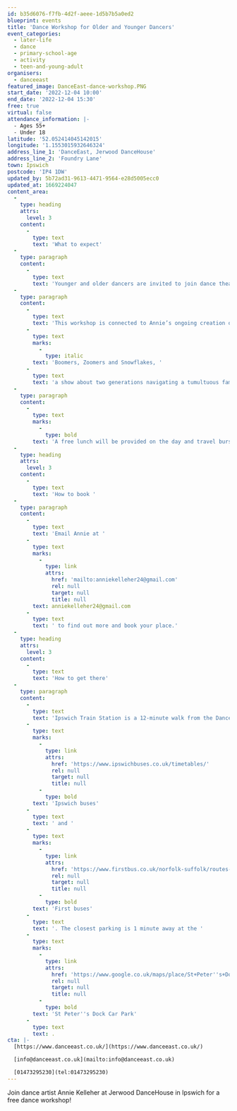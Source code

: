 ```yaml
---
id: b35d6076-f7fb-4d2f-aeee-1d5b7b5a0ed2
blueprint: events
title: 'Dance Workshop for Older and Younger Dancers'
event_categories:
  - later-life
  - dance
  - primary-school-age
  - activity
  - teen-and-young-adult
organisers:
  - danceeast
featured_image: DanceEast-dance-workshop.PNG
start_date: '2022-12-04 10:00'
end_date: '2022-12-04 15:30'
free: true
virtual: false
attendance_information: |-
  - Ages 55+
  - Under 18
latitude: '52.052414045142015'
longitude: '1.1553015932646324'
address_line_1: 'DanceEast, Jerwood DanceHouse'
address_line_2: 'Foundry Lane'
town: Ipswich
postcode: 'IP4 1DW'
updated_by: 5b72ad31-9613-4471-9564-e28d5005ecc0
updated_at: 1669224047
content_area:
  -
    type: heading
    attrs:
      level: 3
    content:
      -
        type: text
        text: 'What to expect'
  -
    type: paragraph
    content:
      -
        type: text
        text: 'Younger and older dancers are invited to join dance theatre artist Annie Kelleher and Company for a day of dancing and connecting. The day will begin with a contemporary dance class to warm up which will lead into some creative sessions inspired by Annie’s work. Expect fun tunes, discussions and creative challenges. The day is all about expressing ourselves creativity through dance, collaboration and connection and is suitable for all ages and abilities. All abilities are welcome.'
  -
    type: paragraph
    content:
      -
        type: text
        text: 'This workshop is connected to Annie’s ongoing creation of '
      -
        type: text
        marks:
          -
            type: italic
        text: 'Boomers, Zoomers and Snowflakes, '
      -
        type: text
        text: 'a show about two generations navigating a tumultuous family relationship in today’s cultural climate.'
  -
    type: paragraph
    content:
      -
        type: text
        marks:
          -
            type: bold
        text: 'A free lunch will be provided on the day and travel bursaries are available.'
  -
    type: heading
    attrs:
      level: 3
    content:
      -
        type: text
        text: 'How to book '
  -
    type: paragraph
    content:
      -
        type: text
        text: 'Email Annie at '
      -
        type: text
        marks:
          -
            type: link
            attrs:
              href: 'mailto:anniekelleher24@gmail.com'
              rel: null
              target: null
              title: null
        text: anniekelleher24@gmail.com
      -
        type: text
        text: ' to find out more and book your place.'
  -
    type: heading
    attrs:
      level: 3
    content:
      -
        type: text
        text: 'How to get there'
  -
    type: paragraph
    content:
      -
        type: text
        text: 'Ipswich Train Station is a 12-minute walk from the DanceHouse. If you are travelling by bus, both the Cattle Market Bus Station and Tower Ramparts Station are within 15 minutes walk and buses run frequently, connecting the town centre with the rest of Suffolk. Check the bus timetables for '
      -
        type: text
        marks:
          -
            type: link
            attrs:
              href: 'https://www.ipswichbuses.co.uk/timetables/'
              rel: null
              target: null
              title: null
          -
            type: bold
        text: 'Ipswich buses'
      -
        type: text
        text: ' and '
      -
        type: text
        marks:
          -
            type: link
            attrs:
              href: 'https://www.firstbus.co.uk/norfolk-suffolk/routes-and-maps/ipswich-reds-frequent-links-suffolks-county-town'
              rel: null
              target: null
              title: null
          -
            type: bold
        text: 'First buses'
      -
        type: text
        text: '. The closest parking is 1 minute away at the '
      -
        type: text
        marks:
          -
            type: link
            attrs:
              href: 'https://www.google.co.uk/maps/place/St+Peter''s+Dock+Car+Park/@52.0522246,1.154028,19z/data=!4m22!1m16!4m15!1m6!1m2!1s0x47d9a02eb2d6ee63:0x2bff9f702ff4b45e!2sJerwood+Dancehouse,+Ipswich!2m2!1d1.1553014!2d52.052411!1m6!1m2!1s0x47d9a02ebd54c7a1:0xeb0a43216f8c400b!2sSt+Peter''s+Dock+Car+Park,+Bridge+St,+Ipswich+IP1+1XH!2m2!1d1.1539305!2d52.0523796!3e3!3m4!1s0x47d9a02ebd54c7a1:0xeb0a43216f8c400b!8m2!3d52.0523796!4d1.1539305'
              rel: null
              target: null
              title: null
          -
            type: bold
        text: 'St Peter''s Dock Car Park'
      -
        type: text
        text: .
cta: |-
  [https://www.danceeast.co.uk/](https://www.danceeast.co.uk/)

  [info@danceeast.co.uk](mailto:info@danceeast.co.uk)

  [01473295230](tel:01473295230)
---
```

Join dance artist Annie Kelleher at Jerwood DanceHouse in Ipswich for a free dance workshop!
